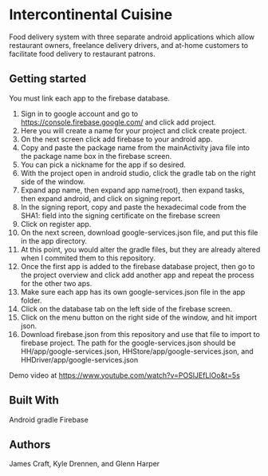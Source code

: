 # Intercontinental Cuisine
Food delivery system with three separate android applications which allow restaurant owners, freelance delivery drivers, and at-home customers to facilitate food delivery to restaurant patrons.

## Getting started
You must link each app to the firebase database.
1. Sign in to google account and go to https://console.firebase.google.com/ and click add project.
2. Here you will create a name for your project and click create project.
3. On the next screen click add firebase to your android app.
4. Copy and paste the package name from the mainActivity java file into the package name box in the firebase screen.
5. You can pick a nickname for the app if so desired.
6. With the project open in android studio, click the gradle tab on the right side of the window.
7. Expand app name, then expand app name(root), then expand tasks, then expand android, and click on signing report.
8. In the signing report, copy and paste the hexadecimal code from the SHA1: field into the signing certificate on the firebase screen
9. Click on register app.
10. On the next screen, download google-services.json file,  and put this file in the app directory.
11. At this point, you would alter the gradle files, but they are already altered when I commited them to this repository.
12. Once the first app is added to the firebase database project, then go to the project overview and click add another app and repeat the process for the other two aps.
13. Make sure each app has its own google-services.json file in the app folder.
14. Click on the database tab on the left side of the firebase screen.
15. Click on the menu button on the right side of the window, and hit import json.
16. Download firebase.json from this repository and use that file to import to firebase project.
The path for the google-services.json should be HH/app/google-services.json, HHStore/app/google-services.json, and HHDriver/app/google-services.json

Demo video at https://www.youtube.com/watch?v=POSlJEfLIOo&t=5s

## Built With
Android 
gradle 
Firebase

## Authors
James Craft, Kyle Drennen, and Glenn Harper